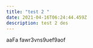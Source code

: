 ```yaml
---
title: "test 2 "
date: 2021-04-16T06:24:44.459Z
description: test 2 des
---
```

aaFa fawr3vns9uef9aof